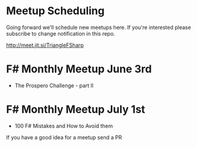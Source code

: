 # Meetup Scheduling

Going forward we'll schedule new meetups here. If you're interested please subscribe to change notification in this repo.

http://meet.jit.si/TriangleFSharp

# F# Monthly Meetup June 3rd
- The Prospero Challenge - part II

# F# Monthly Meetup July 1st
- 100 F# Mistakes and How to Avoid them

If you have a good idea for a meetup send a PR
